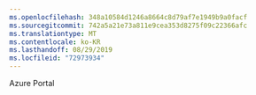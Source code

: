 ```yaml
---
ms.openlocfilehash: 348a10584d1246a8664c8d79af7e1949b9a0facf
ms.sourcegitcommit: 742a5a21e73a811e9cea353d8275f09c22366afc
ms.translationtype: MT
ms.contentlocale: ko-KR
ms.lasthandoff: 08/29/2019
ms.locfileid: "72973934"
---
```

Azure Portal
